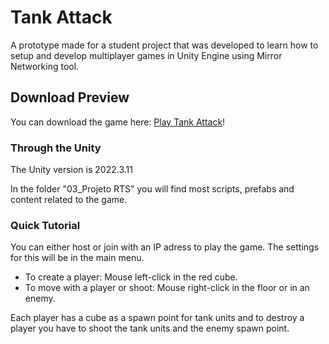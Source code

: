 
# Tank Attack

A prototype made for a student project that was developed to learn how to setup and develop multiplayer games in Unity Engine using Mirror Networking tool.


## Download Preview

You can download the game here: [Play Tank Attack](https://filipefl4.itch.io/tank-attack)!

### Through the Unity

The Unity version is 2022.3.11

In the folder "03_Projeto RTS" you will find most scripts, prefabs and content related to the game.

### Quick Tutorial

You can either host or join with an IP adress to play the game. The settings for this will be in the main menu.

- To create a player: Mouse left-click in the red cube.
- To move with a player or shoot: Mouse right-click in the floor or in an enemy.

Each player has a cube as a spawn point for tank units and to destroy a player you have to shoot the tank units and the enemy spawn point.
    
